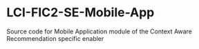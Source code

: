 # LCI-FIC2-SE-Mobile-App
Source code for Mobile Application module of the Context Aware Recommendation specific enabler
